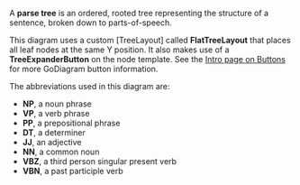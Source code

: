 ﻿A **parse tree** is an ordered, rooted tree representing the structure of a sentence, broken down to parts-of-speech.

This diagram uses a custom [TreeLayout] called **FlatTreeLayout** that places all leaf nodes at the same Y position.
It also makes use of a **TreeExpanderButton** on the node template. See the [Intro page on Buttons](intro/buttons.html) for more GoDiagram button information.

The abbreviations used in this diagram are:
  + **NP**, a noun phrase
  + **VP**, a verb phrase
  + **PP**, a prepositional phrase
  + **DT**, a determiner
  + **JJ**, an adjective
  + **NN**, a common noun
  + **VBZ**, a third person singular present verb
  + **VBN**, a past participle verb